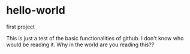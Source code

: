# hello-world
first project

This is just a test of the basic functionalities of github. I don't know who would be reading it. Why in the world are you reading this??
